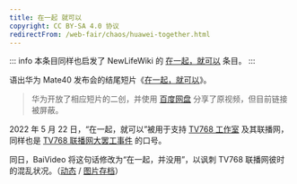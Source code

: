 ```yaml
---
title: 在一起 就可以
copyright: CC BY-SA 4.0 协议
redirectFrom: /web-fair/chaos/huawei-together.html
---
```


::: info
本条目同样也启发了 NewLifeWiki 的 [在一起，就可以](https://newlifewiki.miraheze.org/wiki/在一起，就可以) 条目。
:::

语出华为 Mate40 发布会的结尾短片《[在一起，就可以](https://www.bilibili.com/video/BV1ny4y1r7aS)》。

> 华为开放了相应短片的二创，并使用 [百度网盘](https://pan.baidu.com/s/1cRFo2kGxMmxDu2vxJHFfOg?pwd=4xa3) 分享了原视频，但目前链接被屏蔽。

2022 年 5 月 22 日，“在一起，就可以”被用于支持 [TV768 工作室](/broadcasting/self-media/tv768-studio.md) 及其联播网，同样也是 [TV768 联播网大罢工事件](../event/tv768-baiv.md) 的口号。

同日，BaiVideo 将这句话修改为“在一起，并没用”，以讽刺 TV768 联播网彼时的混乱状况。（[动态](https://t.bilibili.com/662781881246285843) / [图片存档](https://archive.ph/frVfc)）

